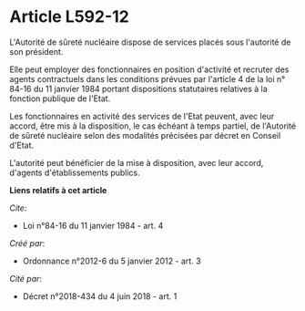 # Article L592-12

L'Autorité de sûreté nucléaire dispose de services placés sous l'autorité de son président. 

Elle peut employer des fonctionnaires en position d'activité et recruter des agents contractuels dans les conditions prévues
par l'article 4 de la loi n° 84-16 du 11 janvier 1984 portant dispositions statutaires relatives à la fonction publique de
l'Etat. 

Les fonctionnaires en activité des services de l'Etat peuvent, avec leur accord, être mis à la disposition, le cas échéant à
temps partiel, de l'Autorité de sûreté nucléaire selon des modalités précisées par décret en Conseil d'Etat. 

L'autorité peut bénéficier de la mise à disposition, avec leur accord, d'agents d'établissements publics.

**Liens relatifs à cet article**

_Cite_:

  - Loi n°84-16 du 11 janvier 1984 - art. 4

_Créé par_:

  - Ordonnance n°2012-6 du 5 janvier 2012 - art. 3

_Cité par_:

  - Décret n°2018-434 du 4 juin 2018 - art. 1
